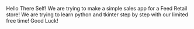 Hello There Self!
We are trying to make a simple sales app for a Feed Retail store!
We are trying to learn python and tkinter step by step with our limited free time!
Good Luck!

